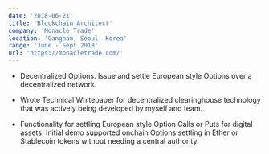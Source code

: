 ```yaml
---
date: '2018-06-21'
title: 'Blockchain Architect'
company: 'Monacle Trade'
location: 'Gangnam, Seoul, Korea'
range: 'June - Sept 2018'
url: 'https://monacletrade.com/'
---
```


- Decentralized Options. Issue and settle European style Options over a decentralized network.

- Wrote Technical Whitepaper for decentralized clearinghouse technology that was actively being developed by myself and team.

- Functionality for settling European style Option Calls or Puts for digital assets. Initial demo supported onchain Options settling in Ether or Stablecoin tokens without needing a central authority.
